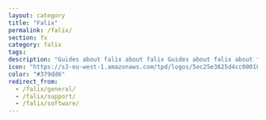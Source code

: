 ```yaml
---
layout: category
title: "Falix"
permalink: /falix/
section: fx
category: falix
tags:
description: "Guides about falix about falix Guides about falix about falixGuides about falix about falixGuides about falix about falixGuides about falix about falix"
icon: "https://s3-eu-west-1.amazonaws.com/tpd/logos/5ec25e3625d4cc0001871c51/0x0.png"
color: "#379dd6"
redirect_from:
  - /falix/general/
  - /falix/support/
  - /falix/software/
---
```

